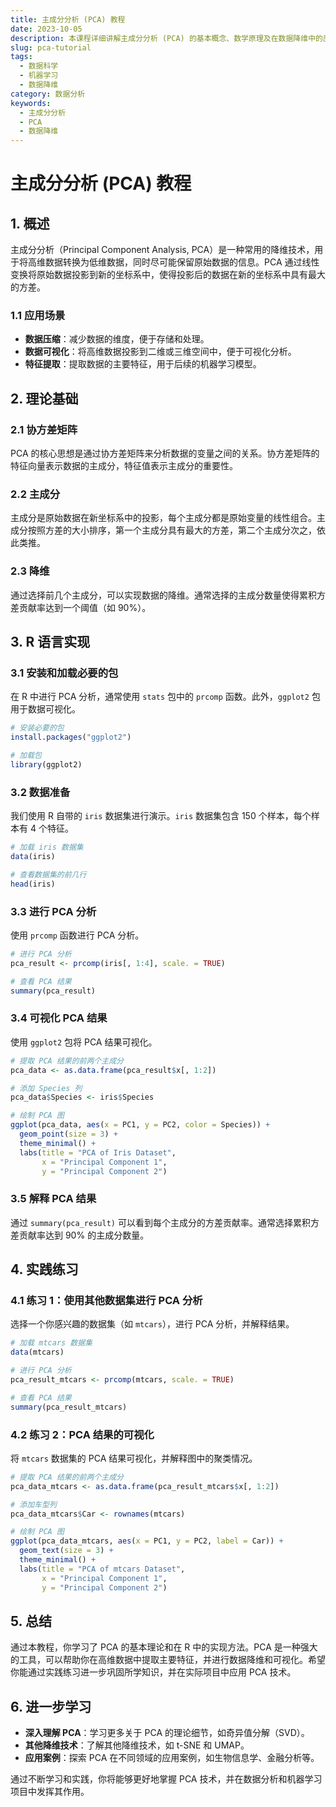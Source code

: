 ```yaml
---
title: 主成分分析 (PCA) 教程
date: 2023-10-05
description: 本课程详细讲解主成分分析 (PCA) 的基本概念、数学原理及在数据降维中的应用，适合数据科学和机器学习初学者。
slug: pca-tutorial
tags:
  - 数据科学
  - 机器学习
  - 数据降维
category: 数据分析
keywords:
  - 主成分分析
  - PCA
  - 数据降维
---
```


# 主成分分析 (PCA) 教程

## 1. 概述

主成分分析（Principal Component Analysis, PCA）是一种常用的降维技术，用于将高维数据转换为低维数据，同时尽可能保留原始数据的信息。PCA 通过线性变换将原始数据投影到新的坐标系中，使得投影后的数据在新的坐标系中具有最大的方差。

### 1.1 应用场景

- **数据压缩**：减少数据的维度，便于存储和处理。
- **数据可视化**：将高维数据投影到二维或三维空间中，便于可视化分析。
- **特征提取**：提取数据的主要特征，用于后续的机器学习模型。

## 2. 理论基础

### 2.1 协方差矩阵

PCA 的核心思想是通过协方差矩阵来分析数据的变量之间的关系。协方差矩阵的特征向量表示数据的主成分，特征值表示主成分的重要性。

### 2.2 主成分

主成分是原始数据在新坐标系中的投影，每个主成分都是原始变量的线性组合。主成分按照方差的大小排序，第一个主成分具有最大的方差，第二个主成分次之，依此类推。

### 2.3 降维

通过选择前几个主成分，可以实现数据的降维。通常选择的主成分数量使得累积方差贡献率达到一个阈值（如 90%）。

## 3. R 语言实现

### 3.1 安装和加载必要的包

在 R 中进行 PCA 分析，通常使用 `stats` 包中的 `prcomp` 函数。此外，`ggplot2` 包用于数据可视化。

```R
# 安装必要的包
install.packages("ggplot2")

# 加载包
library(ggplot2)
```

### 3.2 数据准备

我们使用 R 自带的 `iris` 数据集进行演示。`iris` 数据集包含 150 个样本，每个样本有 4 个特征。

```R
# 加载 iris 数据集
data(iris)

# 查看数据集的前几行
head(iris)
```

### 3.3 进行 PCA 分析

使用 `prcomp` 函数进行 PCA 分析。

```R
# 进行 PCA 分析
pca_result <- prcomp(iris[, 1:4], scale. = TRUE)

# 查看 PCA 结果
summary(pca_result)
```

### 3.4 可视化 PCA 结果

使用 `ggplot2` 包将 PCA 结果可视化。

```R
# 提取 PCA 结果的前两个主成分
pca_data <- as.data.frame(pca_result$x[, 1:2])

# 添加 Species 列
pca_data$Species <- iris$Species

# 绘制 PCA 图
ggplot(pca_data, aes(x = PC1, y = PC2, color = Species)) +
  geom_point(size = 3) +
  theme_minimal() +
  labs(title = "PCA of Iris Dataset",
       x = "Principal Component 1",
       y = "Principal Component 2")
```

### 3.5 解释 PCA 结果

通过 `summary(pca_result)` 可以看到每个主成分的方差贡献率。通常选择累积方差贡献率达到 90% 的主成分数量。

## 4. 实践练习

### 4.1 练习 1：使用其他数据集进行 PCA 分析

选择一个你感兴趣的数据集（如 `mtcars`），进行 PCA 分析，并解释结果。

```R
# 加载 mtcars 数据集
data(mtcars)

# 进行 PCA 分析
pca_result_mtcars <- prcomp(mtcars, scale. = TRUE)

# 查看 PCA 结果
summary(pca_result_mtcars)
```

### 4.2 练习 2：PCA 结果的可视化

将 `mtcars` 数据集的 PCA 结果可视化，并解释图中的聚类情况。

```R
# 提取 PCA 结果的前两个主成分
pca_data_mtcars <- as.data.frame(pca_result_mtcars$x[, 1:2])

# 添加车型列
pca_data_mtcars$Car <- rownames(mtcars)

# 绘制 PCA 图
ggplot(pca_data_mtcars, aes(x = PC1, y = PC2, label = Car)) +
  geom_text(size = 3) +
  theme_minimal() +
  labs(title = "PCA of mtcars Dataset",
       x = "Principal Component 1",
       y = "Principal Component 2")
```

## 5. 总结

通过本教程，你学习了 PCA 的基本理论和在 R 中的实现方法。PCA 是一种强大的工具，可以帮助你在高维数据中提取主要特征，并进行数据降维和可视化。希望你能通过实践练习进一步巩固所学知识，并在实际项目中应用 PCA 技术。

## 6. 进一步学习

- **深入理解 PCA**：学习更多关于 PCA 的理论细节，如奇异值分解（SVD）。
- **其他降维技术**：了解其他降维技术，如 t-SNE 和 UMAP。
- **应用案例**：探索 PCA 在不同领域的应用案例，如生物信息学、金融分析等。

通过不断学习和实践，你将能够更好地掌握 PCA 技术，并在数据分析和机器学习项目中发挥其作用。